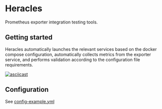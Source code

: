 # Heracles

Prometheus exporter integration testing tools.

## Getting started

Heracles automatically launches the relevant services based on the docker compose configuration, automatically collects metrics from the exporter service, and performs validation according to the configuration file requirements.

[![asciicast](https://asciinema.org/a/2aqzeLpVLBMKpUKOm7pxYxbcJ.svg)](https://asciinema.org/a/2aqzeLpVLBMKpUKOm7pxYxbcJ)

## Configuration

See [config-example.yml](config-example.yml)